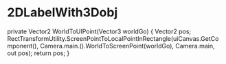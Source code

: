 # 2DLabelWith3Dobj
  private Vector2 WorldToUIPoint(Vector3 worldGo)
    {
        Vector2 pos;
        RectTransformUtility.ScreenPointToLocalPointInRectangle(uiCanvas.GetComponent<RectTransform>(),
             Camera.main.().WorldToScreenPoint(worldGo), Camera.main, out pos);
        return pos;
    }
